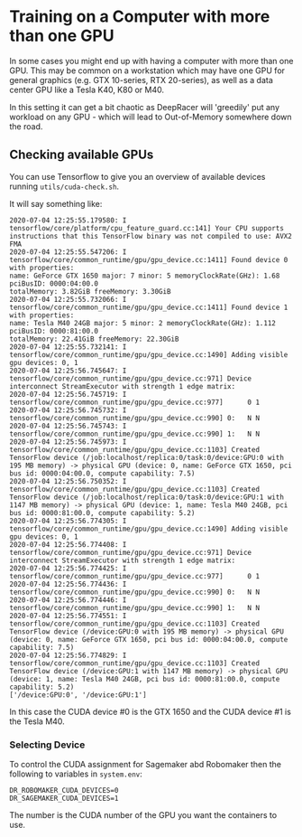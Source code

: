 # Training on a Computer with more than one GPU

In some cases you might end up with having a computer with more than one GPU. This may be common on a workstation
which may have one GPU for general graphics (e.g. GTX 10-series, RTX 20-series), as well as a data center GPU 
like a Tesla K40, K80 or M40.

In this setting it can get a bit chaotic as DeepRacer will 'greedily' put any workload on any GPU - which will 
lead to Out-of-Memory somewhere down the road.

## Checking available GPUs

You can use Tensorflow to give you an overview of available devices running `utils/cuda-check.sh`.

It will say something like:
```
2020-07-04 12:25:55.179580: I tensorflow/core/platform/cpu_feature_guard.cc:141] Your CPU supports instructions that this TensorFlow binary was not compiled to use: AVX2 FMA
2020-07-04 12:25:55.547206: I tensorflow/core/common_runtime/gpu/gpu_device.cc:1411] Found device 0 with properties: 
name: GeForce GTX 1650 major: 7 minor: 5 memoryClockRate(GHz): 1.68
pciBusID: 0000:04:00.0
totalMemory: 3.82GiB freeMemory: 3.30GiB
2020-07-04 12:25:55.732066: I tensorflow/core/common_runtime/gpu/gpu_device.cc:1411] Found device 1 with properties: 
name: Tesla M40 24GB major: 5 minor: 2 memoryClockRate(GHz): 1.112
pciBusID: 0000:81:00.0
totalMemory: 22.41GiB freeMemory: 22.30GiB
2020-07-04 12:25:55.732141: I tensorflow/core/common_runtime/gpu/gpu_device.cc:1490] Adding visible gpu devices: 0, 1
2020-07-04 12:25:56.745647: I tensorflow/core/common_runtime/gpu/gpu_device.cc:971] Device interconnect StreamExecutor with strength 1 edge matrix:
2020-07-04 12:25:56.745719: I tensorflow/core/common_runtime/gpu/gpu_device.cc:977]      0 1 
2020-07-04 12:25:56.745732: I tensorflow/core/common_runtime/gpu/gpu_device.cc:990] 0:   N N 
2020-07-04 12:25:56.745743: I tensorflow/core/common_runtime/gpu/gpu_device.cc:990] 1:   N N 
2020-07-04 12:25:56.745973: I tensorflow/core/common_runtime/gpu/gpu_device.cc:1103] Created TensorFlow device (/job:localhost/replica:0/task:0/device:GPU:0 with 195 MB memory) -> physical GPU (device: 0, name: GeForce GTX 1650, pci bus id: 0000:04:00.0, compute capability: 7.5)
2020-07-04 12:25:56.750352: I tensorflow/core/common_runtime/gpu/gpu_device.cc:1103] Created TensorFlow device (/job:localhost/replica:0/task:0/device:GPU:1 with 1147 MB memory) -> physical GPU (device: 1, name: Tesla M40 24GB, pci bus id: 0000:81:00.0, compute capability: 5.2)
2020-07-04 12:25:56.774305: I tensorflow/core/common_runtime/gpu/gpu_device.cc:1490] Adding visible gpu devices: 0, 1
2020-07-04 12:25:56.774408: I tensorflow/core/common_runtime/gpu/gpu_device.cc:971] Device interconnect StreamExecutor with strength 1 edge matrix:
2020-07-04 12:25:56.774425: I tensorflow/core/common_runtime/gpu/gpu_device.cc:977]      0 1 
2020-07-04 12:25:56.774436: I tensorflow/core/common_runtime/gpu/gpu_device.cc:990] 0:   N N 
2020-07-04 12:25:56.774446: I tensorflow/core/common_runtime/gpu/gpu_device.cc:990] 1:   N N 
2020-07-04 12:25:56.774551: I tensorflow/core/common_runtime/gpu/gpu_device.cc:1103] Created TensorFlow device (/device:GPU:0 with 195 MB memory) -> physical GPU (device: 0, name: GeForce GTX 1650, pci bus id: 0000:04:00.0, compute capability: 7.5)
2020-07-04 12:25:56.774829: I tensorflow/core/common_runtime/gpu/gpu_device.cc:1103] Created TensorFlow device (/device:GPU:1 with 1147 MB memory) -> physical GPU (device: 1, name: Tesla M40 24GB, pci bus id: 0000:81:00.0, compute capability: 5.2)
['/device:GPU:0', '/device:GPU:1']
```
In this case the CUDA device #0 is the GTX 1650 and the CUDA device #1 is the Tesla M40.

### Selecting Device

To control the CUDA assignment for Sagemaker abd Robomaker then the following to variables in `system.env`:

```
DR_ROBOMAKER_CUDA_DEVICES=0
DR_SAGEMAKER_CUDA_DEVICES=1
``` 

The number is the CUDA number of the GPU you want the containers to use.

